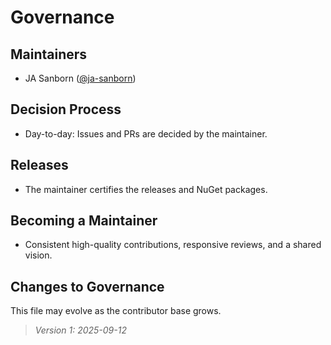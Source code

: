 # Governance

## Maintainers

- JA Sanborn ([@ja-sanborn](https://github.com/ja-sanborn))

## Decision Process

- Day-to-day: Issues and PRs are decided by the maintainer.

## Releases

- The maintainer certifies the releases and NuGet packages.

## Becoming a Maintainer

- Consistent high-quality contributions, responsive reviews, and a shared vision.

## Changes to Governance

This file may evolve as the contributor base grows.

> *Version 1: 2025-09-12*
